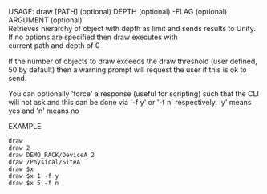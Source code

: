 USAGE:  draw [PATH] (optional) DEPTH (optional) -FLAG (optional) ARGUMENT (optional)   
Retrieves hierarchy of object with depth as limit and sends results to Unity.
If no options are specified then draw executes with    
current path and depth of 0          

If the number of objects to draw exceeds the draw threshold (user defined, 50 by default) then a warning prompt will request the user if this is ok to send. 

You can optionally 'force' a response (useful for scripting) such that the CLI will not ask and this can be done via '-f y' or '-f n' respectively. 'y' means yes and 'n' means no

EXAMPLE   

    draw   
    draw 2  
    draw DEMO_RACK/DeviceA 2
    draw /Physical/SiteA
    draw $x
    draw $x 1 -f y
    draw $x 5 -f n
